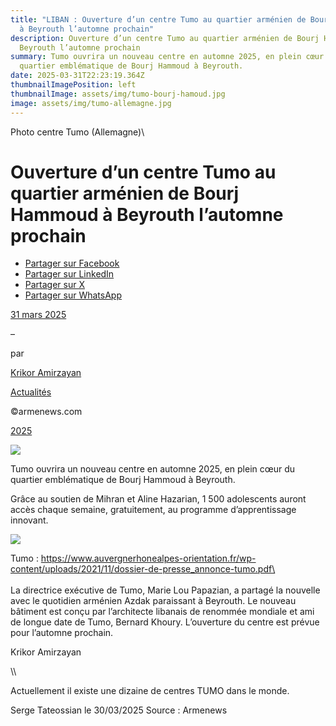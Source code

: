 ```yaml
---
title: "LIBAN : Ouverture d’un centre Tumo au quartier arménien de Bourj Hammoud
  à Beyrouth l’automne prochain"
description: Ouverture d’un centre Tumo au quartier arménien de Bourj Hammoud à
  Beyrouth l’automne prochain
summary: Tumo ouvrira un nouveau centre en automne 2025, en plein cœur du
  quartier emblématique de Bourj Hammoud à Beyrouth.
date: 2025-03-31T22:23:19.364Z
thumbnailImagePosition: left
thumbnailImage: assets/img/tumo-bourj-hamoud.jpg
image: assets/img/tumo-allemagne.jpg
---
```

P﻿hoto centre Tumo (Allemagne)\
<!--StartFragment-->

# Ouverture d’un centre Tumo au quartier arménien de Bourj Hammoud à Beyrouth l’automne prochain

* [Partager sur Facebook](https://www.facebook.com/sharer/sharer.php?u=https%3A%2F%2Fwww.armenews.com%2Fouverture-dun-centre-tumo-au-quartier-armenien-de-bourj-hammoud-a-beyrouth-lautomne-prochain%2F&title=Ouverture%20d%E2%80%99un%20centre%20Tumo%20au%20quartier%20arm%C3%A9nien%20de%20Bourj%20Hammoud%20%C3%A0%20Beyrouth%20l%E2%80%99automne%20prochain)
* [Partager sur LinkedIn](https://www.linkedin.com/shareArticle?mini=true&url=https%3A%2F%2Fwww.armenews.com%2Fouverture-dun-centre-tumo-au-quartier-armenien-de-bourj-hammoud-a-beyrouth-lautomne-prochain%2F&title=Ouverture%20d%E2%80%99un%20centre%20Tumo%20au%20quartier%20arm%C3%A9nien%20de%20Bourj%20Hammoud%20%C3%A0%20Beyrouth%20l%E2%80%99automne%20prochain)
* [Partager sur X](https://x.com/share?url=https%3A%2F%2Fwww.armenews.com%2Fouverture-dun-centre-tumo-au-quartier-armenien-de-bourj-hammoud-a-beyrouth-lautomne-prochain%2F&text=Ouverture%20d%E2%80%99un%20centre%20Tumo%20au%20quartier%20arm%C3%A9nien%20de%20Bourj%20Hammoud%20%C3%A0%20Beyrouth%20l%E2%80%99automne%20prochain)
* [Partager sur WhatsApp](https://api.whatsapp.com/send?text=Ouverture%20d%E2%80%99un%20centre%20Tumo%20au%20quartier%20arm%C3%A9nien%20de%20Bourj%20Hammoud%20%C3%A0%20Beyrouth%20l%E2%80%99automne%20prochain%20%E2%80%94%20https%3A%2F%2Fwww.armenews.com%2Fouverture-dun-centre-tumo-au-quartier-armenien-de-bourj-hammoud-a-beyrouth-lautomne-prochain%2F)

[31 mars 2025](https://www.armenews.com/ouverture-dun-centre-tumo-au-quartier-armenien-de-bourj-hammoud-a-beyrouth-lautomne-prochain/)

–

par

[Krikor Amirzayan](https://www.armenews.com/author/krikor56/)

[Actualités](https://www.armenews.com/categorie/actualites/)

©armenews.com

[2025](https://www.armenews.com/ouverture-dun-centre-tumo-au-quartier-armenien-de-bourj-hammoud-a-beyrouth-lautomne-prochain/)

![](https://www.armenews.com/wp-content/uploads/2025/03/337A.jpg)

Tumo ouvrira un nouveau centre en automne 2025, en plein cœur du quartier emblématique de Bourj Hammoud à Beyrouth.

Grâce au soutien de Mihran et Aline Hazarian, 1 500 adolescents auront accès chaque semaine, gratuitement, au programme d’apprentissage innovant.

![](https://www.armenews.com/wp-content/uploads/2025/03/334A-1-300x251.jpg)

T﻿umo : https://www.auvergnerhonealpes-orientation.fr/wp-content/uploads/2021/11/dossier-de-presse_annonce-tumo.pdf\
\
\
La directrice exécutive de Tumo, Marie Lou Papazian, a partagé la nouvelle avec le quotidien arménien Azdak paraissant à Beyrouth. Le nouveau bâtiment est conçu par l’architecte libanais de renommée mondiale et ami de longue date de Tumo, Bernard Khoury. L’ouverture du centre est prévue pour l’automne prochain.

Krikor Amirzayan

<!--EndFragment-->\\
A﻿ctuellement il existe une dizaine de centres TUMO dans le monde. 

S﻿erge Tateossian le 30/03/2025     Source : Armenews